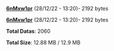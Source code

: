 [**6nMxw1pr**](/data/6nMxw1pr.txt) (28/12/22 - 13:20)- 2192 bytes

[**6nMxw1pr**](/data/6nMxw1pr.txt) (28/12/22 - 13:20)- 2192 bytes

**Total Datas**: 2060

**Total Size**: 12.88 MB / 12.9 MB